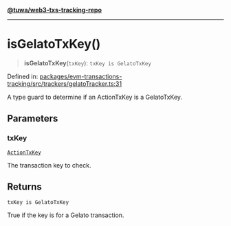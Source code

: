 [**@tuwa/web3-txs-tracking-repo**](../../../README.md)

***

# isGelatoTxKey()

> **isGelatoTxKey**(`txKey`): `txKey is GelatoTxKey`

Defined in: [packages/evm-transactions-tracking/src/trackers/gelatoTracker.ts:31](https://github.com/TuwaIO/web3-transactions-tracking/blob/c4501805f0653586df89a8ca8b457a9b9dbc45fd/packages/evm-transactions-tracking/src/trackers/gelatoTracker.ts#L31)

A type guard to determine if an ActionTxKey is a GelatoTxKey.

## Parameters

### txKey

[`ActionTxKey`](../type-aliases/ActionTxKey.md)

The transaction key to check.

## Returns

`txKey is GelatoTxKey`

True if the key is for a Gelato transaction.
